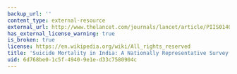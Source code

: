 ```yaml
---
backup_url: ''
content_type: external-resource
external_url: http://www.thelancet.com/journals/lancet/article/PIIS0140-6736(12)60606-0/
has_external_license_warning: true
is_broken: true
license: https://en.wikipedia.org/wiki/All_rights_reserved
title: 'Suicide Mortality in India: A Nationally Representative Survey'
uid: 6d768be0-1c5f-4940-9e1e-d33c7580904c
---
```

